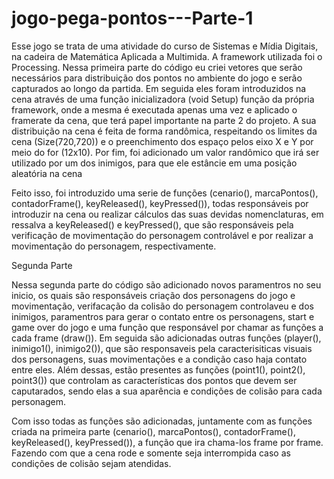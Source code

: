 # jogo-pega-pontos---Parte-1
Esse jogo se trata de uma atividade do curso de Sistemas e Mídia Digitais, na cadeira de Matemática Aplicada a Multimida.
A framework utilizada foi o Processing.
Nessa primeira parte do código eu criei vetores que serão necessários para distribuição dos pontos no ambiente do jogo
e serão capturados ao longo da partida.
Em seguida eles foram introduzidos na cena através de uma função inicializadora (void Setup) função da própria framework, onde a mesma é executada apenas uma vez e aplicado o framerate da cena, que terá papel importante na parte 2 do projeto.
A sua distribuição na cena é feita de forma randômica, respeitando os limites da cena (Size(720,720)) e o preenchimento dos espaço pelos eixo X e Y por meio do for (12x10).
Por fim, foi adicionado um valor randômico que irá ser utilizado por um dos inimigos, para que ele estâncie em uma posição aleatória na cena


Feito isso, foi introduzido uma serie de funções (cenario(), marcaPontos(), contadorFrame(), keyReleased(), keyPressed()), todas responsáveis por introduzir na cena ou realizar cálculos das suas devidas nomenclaturas, em ressalva a keyReleased() e keyPressed(), que são responsáveis pela verificação de movimentação do personagem controlável e por realizar a movimentação do personagem, respectivamente.

Segunda Parte 

Nessa segunda parte do código são adicionado novos paramentros no seu inicio, os quais são responsáveis criação dos personagens do jogo e movimentação, verifacação da colisão do personagem controlaveu e dos inimigos, paramentros para gerar o contato entre os personagens, start e game over do jogo e uma função que responsável por chamar as funções a cada frame (draw()). Em seguida são adicionadas outras funções (player(), inimigo1(), inimigo2()), que são responsaveis pela caracterisiticas visuais dos personagens, suas movimentações e a condição caso haja contato entre eles. Além dessas, estão presentes as funções (point1(), point2(), point3()) que controlam as características dos pontos que devem ser caputarados, sendo elas a sua aparência e condições de colisão para cada personagem.

Com isso todas as funções são adicionadas, juntamente com as funções criada na primeira parte (cenario(), marcaPontos(), contadorFrame(), keyReleased(), keyPressed()), a função que ira chama-los frame por frame. Fazendo com que a cena rode e somente seja interrompida caso as condições de colisão sejam atendidas.
